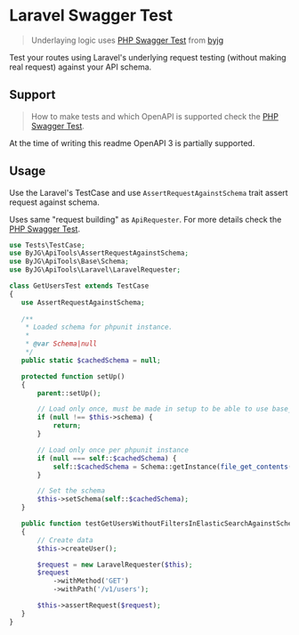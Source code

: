# Laravel Swagger Test

> Underlaying logic uses [PHP Swagger Test](https://github.com/byjg/php-swagger-test) from [byjg](https://github.com/byjg)

Test your routes using Laravel's underlying request testing (without making real request) against your API schema.

## Support

> How to make tests and which OpenAPI is supported check the [PHP Swagger Test](https://github.com/byjg/php-swagger-test).
 
 At the time of writing this readme OpenAPI 3 is partially supported.
 
 ## Usage
 
 Use the Laravel's TestCase and use `AssertRequestAgainstSchema` trait assert request against schema.
 
 Uses same "request building" as `ApiRequester`. For more details check the [PHP Swagger Test](https://github.com/byjg/php-swagger-test).
 
 ```php
use Tests\TestCase;
use ByJG\ApiTools\AssertRequestAgainstSchema;
use ByJG\ApiTools\Base\Schema;
use ByJG\ApiTools\Laravel\LaravelRequester;

class GetUsersTest extends TestCase
{
    use AssertRequestAgainstSchema;
    
    /**
     * Loaded schema for phpunit instance.
     *
     * @var Schema|null
     */
    public static $cachedSchema = null;

    protected function setUp()
    {
        parent::setUp();

        // Load only once, must be made in setup to be able to use base_path
        if (null !== $this->schema) {
            return;
        }

        // Load only once per phpunit instance
        if (null === self::$cachedSchema) {
            self::$cachedSchema = Schema::getInstance(file_get_contents(base_path('docs/api.json')));
        }

        // Set the schema
        $this->setSchema(self::$cachedSchema);
    }

    public function testGetUsersWithoutFiltersInElasticSearchAgainstSchema()
    {
        // Create data
        $this->createUser();

        $request = new LaravelRequester($this);
        $request
            ->withMethod('GET')
            ->withPath('/v1/users');

        $this->assertRequest($request);
    }
}
 
``` 

